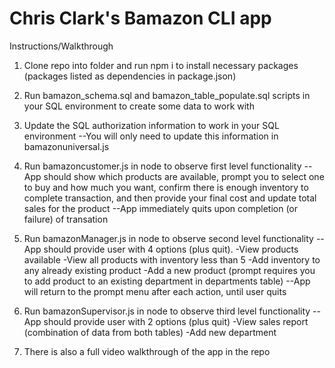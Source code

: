 # Chris Clark's Bamazon CLI app

Instructions/Walkthrough

1. Clone repo into folder and run npm i to install necessary packages (packages listed as dependencies in package.json)

2. Run bamazon_schema.sql and bamazon_table_populate.sql scripts in your SQL environment to create some data to work with

3. Update the SQL authorization information to work in your SQL environment 
	--You will only need to update this information in bamazonuniversal.js

4. Run bamazoncustomer.js in node to observe first level functionality
	--App should show which products are available, prompt you to select one to buy and how much you want, confirm there is enough inventory to complete transaction, and then provide your final cost and update total sales for the product
	--App immediately quits upon completion (or failure) of transation

5. Run bamazonManager.js in node to observe second level functionality
	--App should provide user with 4 options (plus quit). 
		-View products available
		-View all products with inventory less than 5
		-Add inventory to any already existing product
		-Add a new product (prompt requires you to add product to an existing department in departments table)
	--App will return to the prompt menu after each action, until user quits

6. Run bamazonSupervisor.js in node to observe third level functionality
	--App should provide user with 2 options (plus quit)
		-View sales report (combination of data from both tables)
		-Add new department

7. There is also a full video walkthrough of the app in the repo



